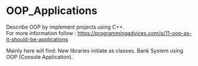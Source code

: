 # OOP_Applications
Describe OOP by implement projects using C++.  <br />
For more information follow :
https://programmingadvices.com/p/11-oop-as-it-should-be-applications

Mainly here will find:
New libraries initiate as classes.
Bank System using OOP (Console Application).
